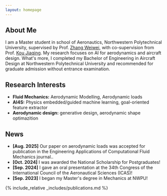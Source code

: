 ```yaml
---
layout: homepage
---
```


## About Me

I am a Master student in school of Aeronautics, Northwestern Polytechnical University, supervised by ​Prof. [Zhang Weiwei](https://scholar.google.com.hk/citations?user=NEBn5mIAAAAJ&hl=en&oi=ao), with co-supervision from Prof. [Kou Jiaqing](https://scholar.google.com.hk/citations?user=sHFcEwMAAAAJ&hl=en). My research focuses on AI for aerodynamics and aircraft design. What's more, I completed my ​Bachelor of Engineering in Aircraft Design​ at Northwestern Polytechnical University and recommended for graduate admission without entrance examination.

## Research Interests

- **Fluid Mechanics:** Aerodynamic Modelling, Aerodynamic loads 
- **AI4S:** Physics embedded/guided machine learning, goal-oriented feature extractor
- **Aerodynamic design:** generative design, aerodynamic shape optimazition 

## News

- **[Aug. 2025]** Our paper on aerodynamic loads was accepted for publication in the Engineering Applications of Computational Fluid Mechanics journal..
- **[Oct. 2024]** I was awarded the National Scholarship for Postgraduates!
- **[Sep. 2024]** I gave an oral presentation at the 34th Congress of the International Council of the Aeronautical Sciences (ICAS)!
- **[Sep. 2023]** I began my Master's degree in Mechanics at NWPU!

{% include_relative _includes/publications.md %}

